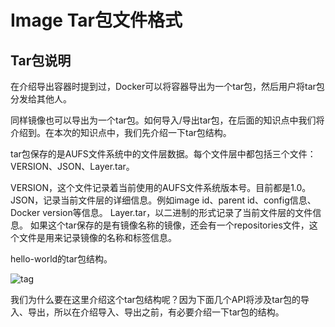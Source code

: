 # Image Tar包文件格式

## Tar包说明

在介绍导出容器时提到过，Docker可以将容器导出为一个tar包，然后用户将tar包分发给其他人。

同样镜像也可以导出为一个tar包。如何导入/导出tar包，在后面的知识点中我们将介绍到。在本次的知识点中，我们先介绍一下tar包结构。

tar包保存的是AUFS文件系统中的文件层数据。每个文件层中都包括三个文件：VERSION、JSON、Layer.tar。

VERSION，这个文件记录着当前使用的AUFS文件系统版本号。目前都是1.0。
JSON，记录当前文件层的详细信息。例如image id、parent id、config信息、Docker version等信息。
Layer.tar，以二进制的形式记录了当前文件层的文件信息。
如果这个tar保存的是有镜像名称的镜像，还会有一个repositories文件，这个文件是用来记录镜像的名称和标签信息。

hello-world的tar包结构。

![tag](http://images.dostudy.top/doc/docker/180d4940-ad0d-4082-9204-e1f40c522441.png)

我们为什么要在这里介绍这个tar包结构呢？因为下面几个API将涉及tar包的导入、导出，所以在介绍导入、导出之前，有必要介绍一下tar包的结构。
